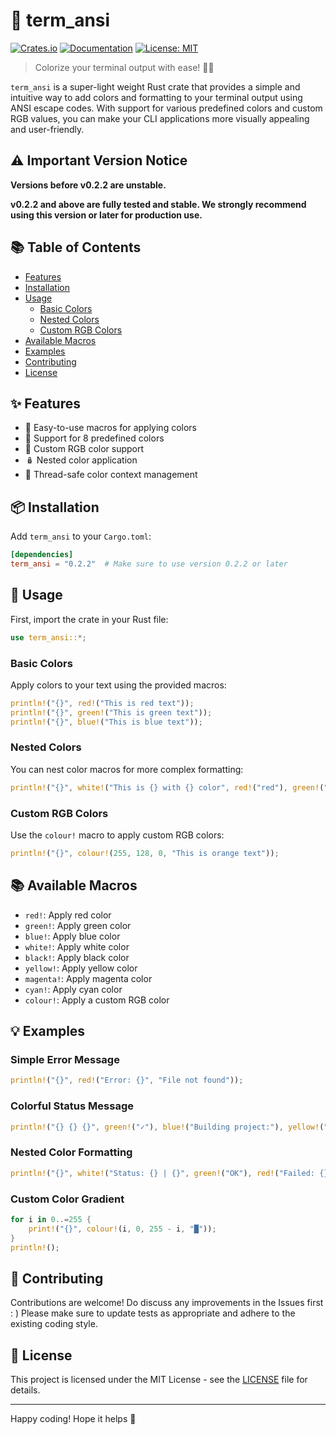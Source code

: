 # 🌈 term_ansi

[![Crates.io](https://img.shields.io/crates/v/term_ansi.svg)](https://crates.io/crates/term_ansi)
[![Documentation](https://docs.rs/term_ansi/badge.svg)](https://docs.rs/term_ansi)
[![License: MIT](https://img.shields.io/badge/License-MIT-yellow.svg)](https://opensource.org/licenses/MIT)

> Colorize your terminal output with ease! 🎨✨

`term_ansi` is a super-light weight Rust crate that provides a simple and intuitive way to add colors and formatting to your terminal output using ANSI escape codes. With support for various predefined colors and custom RGB values, you can make your CLI applications more visually appealing and user-friendly.

## ⚠️ Important Version Notice

**Versions before v0.2.2 are unstable.**

**v0.2.2 and above are fully tested and stable. We strongly recommend using this version or later for production use.**

## 📚 Table of Contents

- [Features](#-features)
- [Installation](#-installation)
- [Usage](#-usage)
  - [Basic Colors](#basic-colors)
  - [Nested Colors](#nested-colors)
  - [Custom RGB Colors](#custom-rgb-colors)
- [Available Macros](#-available-macros)
- [Examples](#-examples)
- [Contributing](#-contributing)
- [License](#-license)

## ✨ Features

- 🎨 Easy-to-use macros for applying colors
- 🌈 Support for 8 predefined colors
- 🔢 Custom RGB color support
- 🪆 Nested color application
- 🧵 Thread-safe color context management

## 📦 Installation

Add `term_ansi` to your `Cargo.toml`:

```toml
[dependencies]
term_ansi = "0.2.2"  # Make sure to use version 0.2.2 or later
```

## 🚀 Usage

First, import the crate in your Rust file:

```rust
use term_ansi::*;
```

### Basic Colors

Apply colors to your text using the provided macros:

```rust
println!("{}", red!("This is red text"));
println!("{}", green!("This is green text"));
println!("{}", blue!("This is blue text"));
```

### Nested Colors

You can nest color macros for more complex formatting:

```rust
println!("{}", white!("This is {} with {} color", red!("red"), green!("green")));
```

### Custom RGB Colors

Use the `colour!` macro to apply custom RGB colors:

```rust
println!("{}", colour!(255, 128, 0, "This is orange text"));
```

## 📚 Available Macros

- `red!`: Apply red color
- `green!`: Apply green color
- `blue!`: Apply blue color
- `white!`: Apply white color
- `black!`: Apply black color
- `yellow!`: Apply yellow color
- `magenta!`: Apply magenta color
- `cyan!`: Apply cyan color
- `colour!`: Apply a custom RGB color

## 💡 Examples

### Simple Error Message

```rust
println!("{}", red!("Error: {}", "File not found"));
```

### Colorful Status Message

```rust
println!("{} {} {}", green!("✓"), blue!("Building project:"), yellow!("in progress"));
```

### Nested Color Formatting

```rust
println!("{}", white!("Status: {} | {}", green!("OK"), red!("Failed: {}", 3)));
```

### Custom Color Gradient

```rust
for i in 0..=255 {
    print!("{}", colour!(i, 0, 255 - i, "█"));
}
println!();
```

## 🤝 Contributing

Contributions are welcome! Do discuss any improvements in the Issues first : )
Please make sure to update tests as appropriate and adhere to the existing coding style.

## 📄 License

This project is licensed under the MIT License - see the [LICENSE](LICENSE) file for details.

---

Happy coding! Hope it helps 🦀
